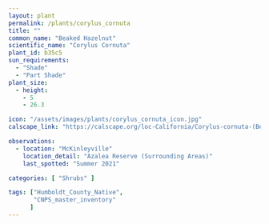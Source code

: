 ```yaml
---
layout: plant                                                              
permalink: /plants/corylus_cornuta
title: ""
common_name: "Beaked Hazelnut"
scientific_name: "Corylus Cornuta"
plant_id: b35c5
sun_requirements:
  - "Shade"
  - "Part Shade"
plant_size:
  - height: 
    - 5
    - 26.3

icon: "/assets/images/plants/corylus_cornuta_icon.jpg" 
calscape_link: "https://calscape.org/loc-California/Corylus-cornuta-(Beaked-Hazelnut)"

observations: 
  - location: "McKinleyville"
    location_detail: "Azalea Reserve (Surrounding Areas)"
    last_spotted: "Summer 2021"

categories: [ "Shrubs" ]

tags: ["Humboldt_County_Native",
       "CNPS_master_inventory"
      ]
---
```


